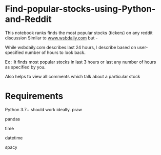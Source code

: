 # Find-popular-stocks-using-Python-and-Reddit

This notebook ranks finds the most popular stocks (tickers) on any reddit discussion
Similar to www.wsbdaily.com but - 

While wsbdaily.com describes last 24 hours, I describe based on user-specified number of hours to look back.

Ex : It finds most popular stocks in last 3 hours or last any number of hours as specified by you.

Also helps to view all comments which talk about a particular stock

# Requirements
Python 3.7+ should work ideally.
praw 

pandas 

time

datetime

spacy

